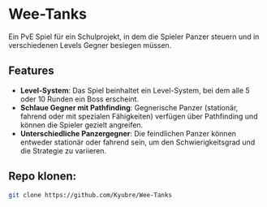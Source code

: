
# Wee-Tanks

Ein PvE Spiel für ein Schulprojekt, in dem die Spieler Panzer steuern und in verschiedenen Levels Gegner besiegen müssen.

## Features

- **Level-System**: Das Spiel beinhaltet ein Level-System, bei dem alle 5 oder 10 Runden ein Boss erscheint.
- **Schlaue Gegner mit Pathfinding**: Gegnerische Panzer (stationär, fahrend oder mit spezialen Fähigkeiten) verfügen über Pathfinding und können die Spieler gezielt angreifen.
- **Unterschiedliche Panzergegner**: Die feindlichen Panzer können entweder stationär oder fahrend sein, um den Schwierigkeitsgrad und die Strategie zu variieren.

## Repo klonen:

   ```bash
   git clone https://github.com/Kyubre/Wee-Tanks
